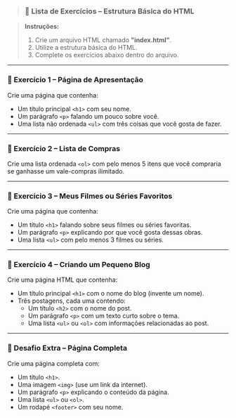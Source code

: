 >### **📌 Lista de Exercícios – Estrutura Básica do HTML**  

>**Instruções:**  
>1. Crie um arquivo HTML chamado **"index.html"**.  
>2. Utilize a estrutura básica do HTML.  
>3. Complete os exercícios abaixo dentro do arquivo.  

---

### **📝 Exercício 1 – Página de Apresentação**  
Crie uma página que contenha:  
- Um título principal `<h1>` com seu nome.  
- Um parágrafo `<p>` falando um pouco sobre você.  
- Uma lista não ordenada `<ul>` com três coisas que você gosta de fazer.  

---

### **📌 Exercício 2 – Lista de Compras**  
Crie uma lista ordenada `<ol>` com pelo menos 5 itens que você compraria se ganhasse um vale-compras ilimitado.  

---
### **📌 Exercício 3 – Meus Filmes ou Séries Favoritos**  
Crie uma página que contenha:  
- Um título `<h1>` falando sobre seus filmes ou séries favoritas.  
- Um parágrafo `<p>` explicando por que você gosta dessas obras.  
- Uma lista `<ul>` com pelo menos 3 filmes ou séries.  

---

### **📌 Exercício 4 – Criando um Pequeno Blog**  
Crie uma página HTML que contenha:  
- Um título principal `<h1>` com o nome do blog (invente um nome).  
- Três postagens, cada uma contendo:  
  - Um título `<h2>` com o nome do post.  
  - Um parágrafo `<p>` com um texto curto sobre o tema.  
  - Uma lista `<ul>` ou `<ol>` com informações relacionadas ao post.  

---

### **📌 Desafio Extra – Página Completa**  
Crie uma página completa com:  
- Um título `<h1>`.  
- Uma imagem `<img>` (use um link da internet).  
- Um parágrafo `<p>` explicando o conteúdo da página.  
- Uma lista `<ul>` ou `<ol>`.  
- Um rodapé `<footer>` com seu nome.  

